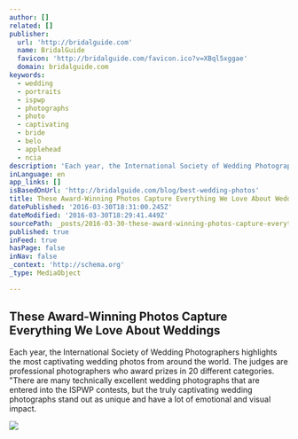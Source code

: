 ```yaml
---
author: []
related: []
publisher:
  url: 'http://bridalguide.com'
  name: BridalGuide
  favicon: 'http://bridalguide.com/favicon.ico?v=XBql5xggae'
  domain: bridalguide.com
keywords:
  - wedding
  - portraits
  - ispwp
  - photographs
  - photo
  - captivating
  - bride
  - belo
  - applehead
  - ncia
description: 'Each year, the International Society of Wedding Photographers highlights the most captivating wedding photos from around the world. The judges are professional photographers who award prizes in 20 different categories. "There are many technically excellent wedding photographs that are entered into the ISPWP contests, but the truly captivating wedding photographs stand out as unique and have a lot of emotional and visual impact.'
inLanguage: en
app_links: []
isBasedOnUrl: 'http://bridalguide.com/blog/best-wedding-photos'
title: These Award-Winning Photos Capture Everything We Love About Weddings
datePublished: '2016-03-30T18:31:00.245Z'
dateModified: '2016-03-30T18:29:41.449Z'
sourcePath: _posts/2016-03-30-these-award-winning-photos-capture-everything-we-love-about.md
published: true
inFeed: true
hasPage: false
inNav: false
_context: 'http://schema.org'
_type: MediaObject

---
```

<article style=""><h1>These Award-Winning Photos Capture Everything We Love About Weddings</h1><p>Each year, the International Society of Wedding Photographers highlights the most captivating wedding photos from around the world. The judges are professional photographers who award prizes in 20 different categories. "There are many technically excellent wedding photographs that are entered into the ISPWP contests, but the truly captivating wedding photographs stand out as unique and have a lot of emotional and visual impact.</p><img src="http://bridalguide.com/sites/default/files/blog-images/award-winning-wedding-photos/pure-art_dreamtime-images.jpg" /></article>